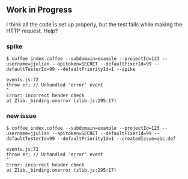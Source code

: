 ## Work in Progress
I think all the code is set up properly, but the test fails while making the HTTP request. Help?

### spike

    $ coffee index.coffee --subdomain=example --projectId=123 --username=jjulian --apitoken=SECRET --defaultFixerId=99 --defaultTesterId=99 --defaultPriorityId=1 --spike

    events.js:72
    throw er; // Unhandled 'error' event
    ^
    Error: incorrect header check
    at Zlib._binding.onerror (zlib.js:295:17)

### new issue

    $ coffee index.coffee --subdomain=example --projectId=123 --username=jjulian --apitoken=SECRET --defaultFixerId=99 --defaultTesterId=99 --defaultPriorityId=1 --createdIssue=abc,def

    events.js:72
    throw er; // Unhandled 'error' event
    ^
    Error: incorrect header check
    at Zlib._binding.onerror (zlib.js:295:17)
